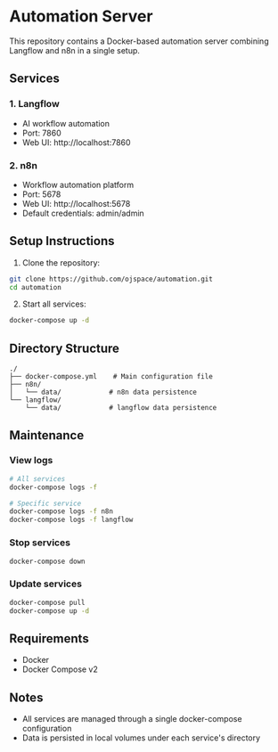 # Automation Server

This repository contains a Docker-based automation server combining Langflow and n8n in a single setup.

## Services

### 1. Langflow
- AI workflow automation
- Port: 7860
- Web UI: http://localhost:7860

### 2. n8n
- Workflow automation platform
- Port: 5678
- Web UI: http://localhost:5678
- Default credentials: admin/admin

## Setup Instructions

1. Clone the repository:
```bash
git clone https://github.com/ojspace/automation.git
cd automation
```

2. Start all services:
```bash
docker-compose up -d
```

## Directory Structure
```
./
├── docker-compose.yml    # Main configuration file
├── n8n/
│   └── data/            # n8n data persistence
└── langflow/
    └── data/            # langflow data persistence
```

## Maintenance

### View logs
```bash
# All services
docker-compose logs -f

# Specific service
docker-compose logs -f n8n
docker-compose logs -f langflow
```

### Stop services
```bash
docker-compose down
```

### Update services
```bash
docker-compose pull
docker-compose up -d
```

## Requirements
- Docker
- Docker Compose v2

## Notes
- All services are managed through a single docker-compose configuration
- Data is persisted in local volumes under each service's directory
